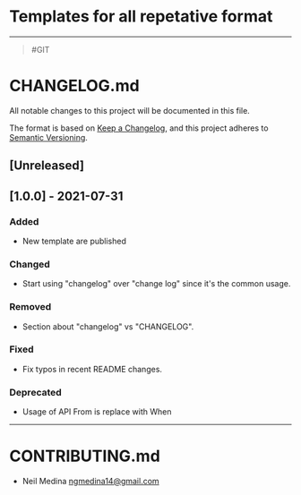 # Templates for all repetative format

------------

> #GIT

# CHANGELOG.md

All notable changes to this project will be documented in this file.

The format is based on [Keep a Changelog](https://keepachangelog.com/en/1.0.0/),
and this project adheres to [Semantic Versioning](https://semver.org/spec/v2.0.0.html).

## [Unreleased]

## [1.0.0] - 2021-07-31

### Added

- New template are published

### Changed

- Start using "changelog" over "change log" since it's the common usage.

### Removed

- Section about "changelog" vs "CHANGELOG".

### Fixed

- Fix typos in recent README changes.

### Deprecated

- Usage of API From is replace with When

------------


# CONTRIBUTING.md

- Neil Medina [ngmedina14@gmail.com](https://github.com/ngmedina14 "ngmedina14@gmail.com")